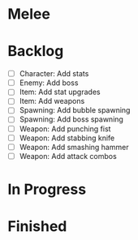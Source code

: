 # Melee

# Backlog
- [ ] Character: Add stats
- [ ] Enemy: Add boss
- [ ] Item: Add stat upgrades
- [ ] Item: Add weapons
- [ ] Spawning: Add bubble spawning
- [ ] Spawning: Add boss spawning
- [ ] Weapon: Add punching fist
- [ ] Weapon: Add stabbing knife
- [ ] Weapon: Add smashing hammer
- [ ] Weapon: Add attack combos
# In Progress
# Finished
